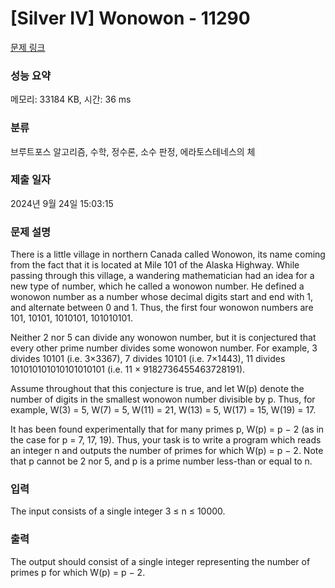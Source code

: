 # [Silver IV] Wonowon - 11290 

[문제 링크](https://www.acmicpc.net/problem/11290) 

### 성능 요약

메모리: 33184 KB, 시간: 36 ms

### 분류

브루트포스 알고리즘, 수학, 정수론, 소수 판정, 에라토스테네스의 체

### 제출 일자

2024년 9월 24일 15:03:15

### 문제 설명

<p>There is a little village in northern Canada called Wonowon, its name coming from the fact that it is located at Mile 101 of the Alaska Highway. While passing through this village, a wandering mathematician had an idea for a new type of number, which he called a wonowon number. He defined a wonowon number as a number whose decimal digits start and end with 1, and alternate between 0 and 1. Thus, the first four wonowon numbers are 101, 10101, 1010101, 101010101.</p>

<p>Neither 2 nor 5 can divide any wonowon number, but it is conjectured that every other prime number divides some wonowon number. For example, 3 divides 10101 (i.e. 3×3367), 7 divides 10101 (i.e. 7×1443), 11 divides 101010101010101010101 (i.e. 11 × 9182736455463728191).</p>

<p>Assume throughout that this conjecture is true, and let W(p) denote the number of digits in the smallest wonowon number divisible by p. Thus, for example, W(3) = 5, W(7) = 5, W(11) = 21, W(13) = 5, W(17) = 15, W(19) = 17.</p>

<p>It has been found experimentally that for many primes p, W(p) = p − 2 (as in the case for p = 7, 17, 19). Thus, your task is to write a program which reads an integer n and outputs the number of primes for which W(p) = p − 2. Note that p cannot be 2 nor 5, and p is a prime number less-than or equal to n.</p>

### 입력 

 <p>The input consists of a single integer 3 ≤ n ≤ 10000.</p>

### 출력 

 <p>The output should consist of a single integer representing the number of primes p for which W(p) = p − 2.</p>


